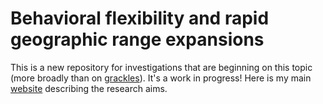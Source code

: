 # Behavioral flexibility and rapid geographic range expansions

This is a new repository for investigations that are beginning on this topic (more broadly than on [grackles](https://github.com/corinalogan/grackles)). It's a work in progress! Here is my main [website](http://corinalogan.com) describing the research aims.
